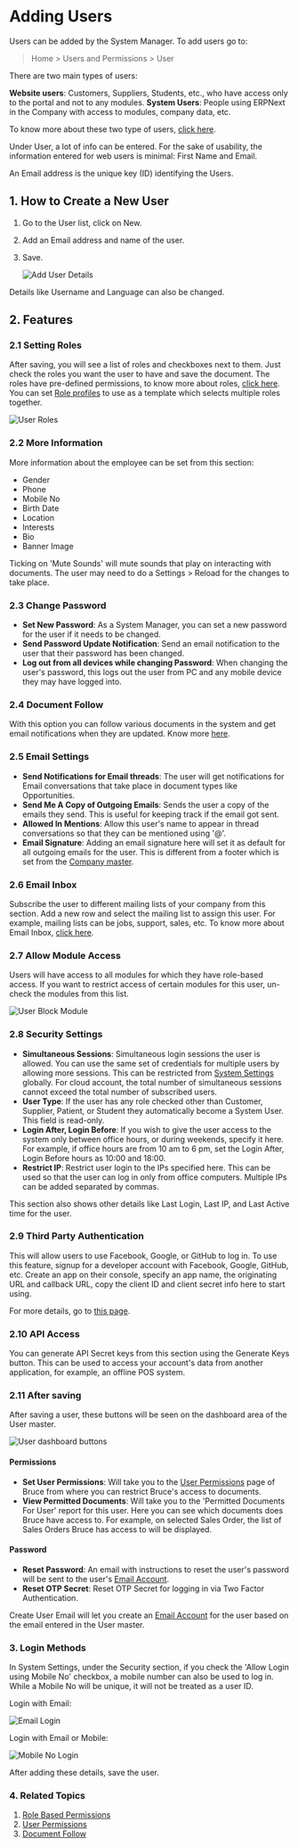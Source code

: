 <!-- add-breadcrumbs -->
# Adding Users

Users can be added by the System Manager. To add users go to:
> Home > Users and Permissions > User

There are two main types of users:

**Website users**: Customers, Suppliers, Students, etc., who have access only to the portal and not to any modules.
**System Users**: People using ERPNext in the Company with access to modules, company data, etc.

To know more about these two type of users, [click here](/docs/user/manual/en/setting-up/articles/difference-between-system-user-and-website-user).

Under User, a lot of info can be entered. For the sake of usability, the information entered for web users is minimal: First Name and Email.

An Email address is the unique key (ID) identifying the Users.

## 1. How to Create a New User

1. Go to the User list, click on New.
1. Add an Email address and name of the user.
1. Save.

    <img class="screenshot" src="{{docs_base_url}}/assets/img/users-and-permissions/add-user-details.png" alt="Add User Details">

Details like Username and Language can also be changed.

## 2. Features

### 2.1 Setting Roles

After saving, you will see a list of roles and checkboxes next to them. Just check the roles you want the user to have and save the document. The roles have pre-defined permissions, to know more about roles, [click here](/docs/user/manual/en/setting-up/users-and-permissions/role-based-permissions). You can set [Role profiles](/docs/user/manual/en/setting-up/users-and-permissions/role-and-role-profile) to use as a template which selects multiple roles together.

<img class="screenshot" src="{{docs_base_url}}/assets/img/setup/users/user-2.png" alt="User Roles">

### 2.2 More Information
More information about the employee can be set from this section:

* Gender
* Phone
* Mobile No
* Birth Date
* Location
* Interests
* Bio
* Banner Image

Ticking on 'Mute Sounds' will mute sounds that play on interacting with documents. The user may need to do a Settings > Reload for the changes to take place.

### 2.3 Change Password

* **Set New Password**: As a System Manager, you can set a new password for the user if it needs to be changed.
* **Send Password Update Notification**: Send an email notification to the user that their password has been changed.
* **Log out from all devices while changing Password**: When changing the user's password, this logs out the user from PC and any mobile device they may have logged into.

### 2.4 Document Follow
With this option you can follow various documents in the system and get email notifications when they are updated. Know more [here](/docs/user/manual/en/setting-up/email/document-follow).

### 2.5 Email Settings

* **Send Notifications for Email threads**: The user will get notifications for Email conversations that take place in document types like Opportunities.
* **Send Me A Copy of Outgoing Emails**: Sends the user a copy of the emails they send. This is useful for keeping track if the email got sent.
* **Allowed In Mentions**: Allow this user's name to appear in thread conversations so that they can be mentioned using '@'.
* **Email Signature**: Adding an email signature here will set it as default for all outgoing emails for the user. This is different from a footer which is set from the [Company master](/docs/user/manual/en/setting-up/company-setup).

### 2.6 Email Inbox

Subscribe the user to different mailing lists of your company from this section. Add a new row and select the mailing list to assign this user. For example, mailing lists can be jobs, support, sales, etc. To know more about Email Inbox, [click here](/docs/user/manual/en/setting-up/email/email-inbox).

### 2.7 Allow Module Access

Users will have access to all modules for which they have role-based access. If you want to restrict access of certain modules for this user, un-check the modules from this list. 

<img class="screenshot" src="{{docs_base_url}}/assets/img/setup/users/user-3.png" alt="User Block Module">

### 2.8 Security Settings

* **Simultaneous Sessions**: Simultaneous login sessions the user is allowed. You can use the same set of credentials for multiple users by allowing more sessions. This can be restricted from [System Settings](/docs/user/manual/en/setting-up/settings/system-settings#15-security) globally. For cloud account, the total number of simultaneous sessions cannot exceed the total number of subscribed users.
* **User Type**: If the user has any role checked other than Customer, Supplier, Patient, or Student they automatically become a System User. This field is read-only.
* **Login After, Login Before**: If you wish to give the user access to the system only between office hours,
or during weekends, specify it here. For example, if office hours are from 10 am to 6 pm, set the Login After, Login Before hours as 10:00 and 18:00.
* **Restrict IP**: Restrict user login to the IPs specified here. This can be used so that the user can log in only from office computers. Multiple IPs can be added separated by commas.

This section also shows other details like Last Login, Last IP, and Last Active time for the user.

### 2.9 Third Party Authentication
This will allow users to use Facebook, Google, or GitHub to log in. To use this feature, signup for a developer account with Facebook, Google, GitHub, etc. Create an app on their console, specify an app name, the originating URL and callback URL, copy the client ID and client secret info here to start using.

For more details, go to [this page](https://frappe.io/docs/user/en/guides/deployment/how-to-enable-social-logins).

### 2.10 API Access
You can generate API Secret keys from this section using the Generate Keys button. This can be used to access your account's data from another application, for example, an offline POS system.

### 2.11 After saving
After saving a user, these buttons will be seen on the dashboard area of the User master.

![User dashboard buttons](/docs/assets/img/setup/users/user-after-save.png)

#### Permissions
* **Set User Permissions**: Will take you to the [User Permissions](/docs/user/manual/en/setting-up/users-and-permissions/user-permissions) page of Bruce from where you can restrict Bruce's access to documents.
* **View Permitted Documents**: Will take you to the 'Permitted Documents For User' report for this user. Here you can see which documents does Bruce have access to. For example, on selected Sales Order, the list of Sales Orders Bruce has access to will be displayed.

#### Password

* **Reset Password**: An email with instructions to reset the user's password will be sent to the user's [Email Account](/docs/user/manual/en/setting-up/email/email-account).
* **Reset OTP Secret**: Reset OTP Secret for logging in via Two Factor Authentication.

Create User Email will let you create an [Email Account](/docs/user/manual/en/setting-up/email/email-account) for the user based on the email entered in the User master.

### 3. Login Methods
In System Settings, under the Security section, if you check the 'Allow Login using Mobile No' checkbox, a mobile number can also be used to log in. While a Mobile No will be unique, it will not be treated as a user ID.

Login with Email:

<img class="screenshot" src="{{docs_base_url}}/assets/img/setup/users/user-login-email.png" alt="Email Login">

Login with Email or Mobile:

<img class="screenshot" src="{{docs_base_url}}/assets/img/setup/users/user-login-mobile.png" alt="Mobile No Login">

After adding these details, save the user.

### 4. Related Topics
1. [Role Based Permissions](/docs/user/manual/en/setting-up/users-and-permissions/role-based-permissions)
1. [User Permissions](/docs/user/manual/en/setting-up/users-and-permissions/user-permissions)
1. [Document Follow](/docs/user/manual/en/setting-up/email/document-follow)
